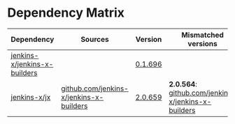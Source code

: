 # Dependency Matrix

Dependency | Sources | Version | Mismatched versions
---------- | ------- | ------- | -------------------
[jenkins-x/jenkins-x-builders](https://github.com/jenkins-x/jenkins-x-builders.git) |  | [0.1.696]() | 
[jenkins-x/jx](https://github.com/jenkins-x/jx.git) | [github.com/jenkins-x/jenkins-x-builders](https://github.com/jenkins-x/jenkins-x-builders) | [2.0.659](https://github.com/jenkins-x/jx/releases/tag/v2.0.659) | **2.0.564**: [github.com/jenkins-x/jenkins-x-builders](https://github.com/jenkins-x/jenkins-x-builders)

